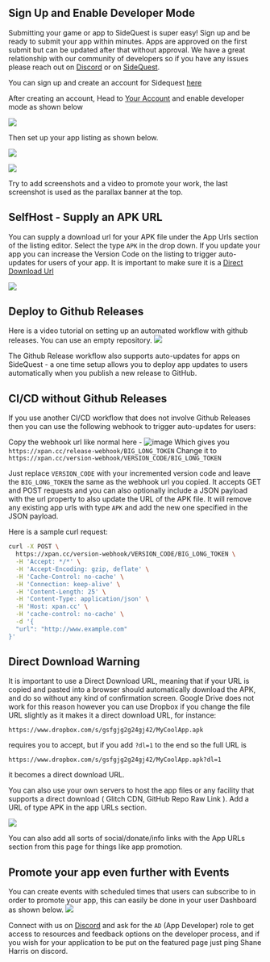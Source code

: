 ## Sign Up and Enable Developer Mode

Submitting your game or app to SideQuest is super easy! Sign up and be ready to submit your app within minutes. Apps are approved on the first submit but can be updated after that without approval. We have a great relationship with our community of developers so if you have any issues please reach out on [Discord](https://discord.gg/HNnDPSu) or on [SideQuest](https://sidequestvr.com/#/account/message-thread/1). 

You can sign up and create an account for Sidequest [here](https://sidequestvr.com/#/sign-up)

After creating an account, Head to [Your Account](https://sidequestvr.com/#/account) and enable developer mode as shown below

![](https://cdn.discordapp.com/attachments/615234075778875453/622156586365747210/Screenshot_236.png)

Then set up your app listing as shown below.

![](https://i.imgur.com/Vd2DrFK.png)

![](https://i.imgur.com/DtFBePK.png)

Try to add screenshots and a video to promote your work, the last screenshot is used as the parallax banner at the top. 

## SelfHost - Supply an APK URL
You can supply a download url for your APK file under the App Urls section of the listing editor. Select the type `APK` in the drop down. If you update your app you can increase the Version Code on the listing to trigger auto-updates for users of your app. It is important to make sure it is a [Direct Download Url](https://github.com/the-expanse/SideQuest/wiki/How-To-Submit-Games#direct-download-warning)

![](https://i.imgur.com/ULJiU6U.png)


## Deploy to Github Releases
Here is a video tutorial on setting up an automated workflow with github releases. You can use an empty repository.
[![](https://cdn.discordapp.com/attachments/608376262347587595/611697801360834600/Screenshot_10.png)](https://www.youtube.com/watch?v=B0IZv-ljwSI)

The Github Release workflow also supports auto-updates for apps on SideQuest - a one time setup allows you to deploy app updates to users automatically when you publish a new release to GitHub.



## CI/CD without Github Releases
If you use another CI/CD workflow that does not involve Github Releases then you can use the following webhook to trigger auto-updates for users:

Copy the webhook url like normal here -
![image](
https://cdn.discordapp.com/attachments/638666189039730690/638666413728464906/unknown.png)
Which gives you `https://xpan.cc/release-webhook/BIG_LONG_TOKEN`
Change it to `https://xpan.cc/version-webhook/VERSION_CODE/BIG_LONG_TOKEN`

Just replace `VERSION_CODE` with your incremented version code and leave the `BIG_LONG_TOKEN` the same as the webhook url you copied. It accepts GET and POST requests and you can also optionally include a JSON payload with the url property to also update the URL of the APK file. It will remove any existing app urls with type `APK` and add the new one specified in the JSON payload. 

Here is a sample curl request:

```bash
curl -X POST \
  https://xpan.cc/version-webhook/VERSION_CODE/BIG_LONG_TOKEN \
  -H 'Accept: */*' \
  -H 'Accept-Encoding: gzip, deflate' \
  -H 'Cache-Control: no-cache' \
  -H 'Connection: keep-alive' \
  -H 'Content-Length: 25' \
  -H 'Content-Type: application/json' \
  -H 'Host: xpan.cc' \
  -H 'cache-control: no-cache' \
  -d '{
  "url": "http://www.example.com"
}'
```



## Direct Download Warning
It is important to use a Direct Download URL, meaning that if your URL is copied and pasted into a browser should automatically download the APK, and do so without any kind of confirmation screen. Google Drive does not work for this reason however you can use Dropbox if you change the file URL slightly as it makes it a direct download URL, for instance:

`https://www.dropbox.com/s/gsfgjg2g24gj42/MyCoolApp.apk`

requires you to accept, but if you add `?dl=1` to the end so the full URL is 

`https://www.dropbox.com/s/gsfgjg2g24gj42/MyCoolApp.apk?dl=1`

it becomes a direct download URL.

You can also use your own servers to host the app files or any facility that supports a direct download ( Glitch CDN, GitHub Repo Raw Link ). Add a URL of type APK in the app URLs section. 

![](https://cdn.discordapp.com/attachments/615234075778875453/622159882862460928/Screenshot_241.png)

You can also add all sorts of social/donate/info links with the App URLs section from this page for things like app promotion.




## Promote your app even further with Events
You can create events with scheduled times that users can subscribe to in order to promote your app, this can easily be done in your user Dashboard as shown below.
![](https://i.imgur.com/V19jKpj.png)

Connect with us on [Discord](https://discord.gg/hzCf9Vj) and ask for the `AD` (App Developer) role to get access to resources and feedback options on the developer process, and if you wish for your application to be put on the featured page just ping Shane Harris on discord.